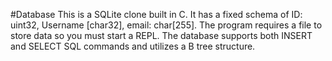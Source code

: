 #Database
This is a SQLite clone built in C. It has a fixed schema of ID: uint32, Username [char32], email: char[255]. 
The program requires a file to store data so you must start a REPL. 
The database supports both INSERT and SELECT SQL commands and utilizes a B tree structure.
